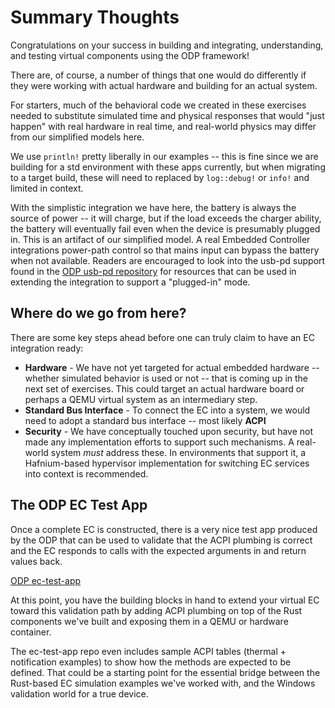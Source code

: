 # Summary Thoughts

Congratulations on your success in building and integrating, understanding, and testing virtual components using the ODP framework!

There are, of course, a number of things that one would do differently if they were working with actual hardware and building for an actual system. 

For starters, much of the behavioral code we created in these exercises needed to substitute simulated time and physical responses that would "just happen" with real hardware in real time, and real-world physics may differ from our simplified models here.

We use `println!` pretty liberally in our examples -- this is fine since we are building for a std environment with these apps currently, but when migrating to a target build, these will need to replaced by `log::debug!` or `info!` and limited in context.

With the simplistic integration we have here, the battery is always the source of power -- it will charge, but if the load exceeds the charger ability, the battery will eventually fail even when the device is presumably plugged in. This is an artifact of our simplified model. A real Embedded Controller integrations power-path control so that mains input can bypass the battery when not available. Readers are encouraged to look into the usb-pd support found in the [ODP usb-pd repository](https://github.com/OpenDevicePartnership/embedded-usb-pd) for resources that can be used in extending the integration to support a "plugged-in" mode.

## Where do we go from here?

There are some key steps ahead before one can truly claim to have an EC integration ready:
- __Hardware__ - We have not yet targeted for actual embedded hardware -- whether simulated behavior is used or not -- that is coming up in the next set of exercises. This could target an actual hardware board or perhaps a QEMU virtual system as an intermediary step.
- __Standard Bus Interface__ - To connect the EC into a system, we would need to adopt a standard bus interface -- most likely __ACPI__ 
- __Security__ - We have conceptually touched upon security, but have not made any implementation efforts to support such mechanisms.  A real-world system _must_ address these.  In environments that support it, a Hafnium-based hypervisor implementation for switching EC services into context is recommended.

## The ODP EC Test App
Once a complete EC is constructed, there is a very nice test app produced by the ODP that can be used to validate that the ACPI plumbing is correct and the EC responds to calls with the expected arguments in and return values back.

[ODP ec-test-app](https://github.com/OpenDevicePartnership/ec-test-app)

At this point, you have the building blocks in hand to extend your virtual EC toward this validation path by adding ACPI plumbing on top of the Rust components we've built and exposing them in a QEMU or hardware container.

The ec-test-app repo even includes sample ACPI tables (thermal + notification examples) to show how the methods are expected to be defined. That could be a starting point for the essential bridge between the Rust-based EC simulation examples we've worked with, and the Windows validation world for a true device.




